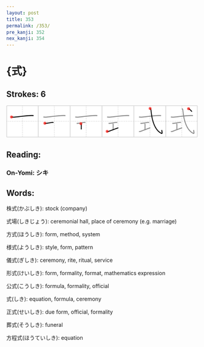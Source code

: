 ```yaml
---
layout: post
title: 353
permalink: /353/
pre_kanji: 352
nex_kanji: 354
---
```


# {式}

## Strokes: 6

<div class="stroke"><img src="../images/E5BC8F.png" /></div>

## Reading:

### On-Yomi: シキ

## Words:

株式(かぶしき): stock (company)

式場(しきじょう): ceremonial hall, place of ceremony (e.g. marriage)

方式(ほうしき): form, method, system

様式(ようしき): style, form, pattern

儀式(ぎしき): ceremony, rite, ritual, service

形式(けいしき): form, formality, format, mathematics expression

公式(こうしき): formula, formality, official

式(しき): equation, formula, ceremony

正式(せいしき): due form, official, formality

葬式(そうしき): funeral

方程式(ほうていしき): equation
